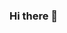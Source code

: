### Hi there 👋

<!--
**EliasRolonSoto/EliasRolonSoto** is a ✨ _special_ ✨ repository because its `README.md` (this file) appears on your GitHub profile.

## Lenguajes utilizados

![C](https://img.shields.io/badge/C-11-blue?style=flat-square)
![Java](https://img.shields.io/badge/Java-11-orange?style=flat-square)
![C#](https://img.shields.io/badge/C%23-.NET-blueviolet?style=flat-square)
![C++](https://img.shields.io/badge/C%2B%2B-17-green?style=flat-square)



- 🔭 I’m currently working on ...
- 🌱 I’m currently learning ...
- 👯 I’m looking to collaborate on ...
- 🤔 I’m looking for help with ...
- 💬 Ask me about ...
- 📫 How to reach me: ...
- 😄 Pronouns: ...
- ⚡ Fun fact: ...
-->
